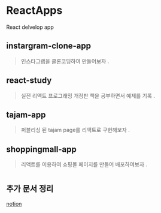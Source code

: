 # ReactApps
React delvelop app 

## instargram-clone-app 
>인스타그램을 클론코딩하여 만들어보자 . 

## react-study
>실전 리액트 프로그래밍 개정판 책을 공부하면서 예제를 기록 .

## tajam-app
>퍼블리싱 된 tajam page를 리액트로 구현해보자 .

## shoppingmall-app
>리액트를 이용하여 쇼핑몰 페이지를 만들어 배포하여보자 .  
#  
#  
#  
#  
#  
## 추가 문서 정리
[notion](https://fan-yuzu-49b.notion.site/React-Document-f1a7decb5af145f8ba133e3622abdd8e)
